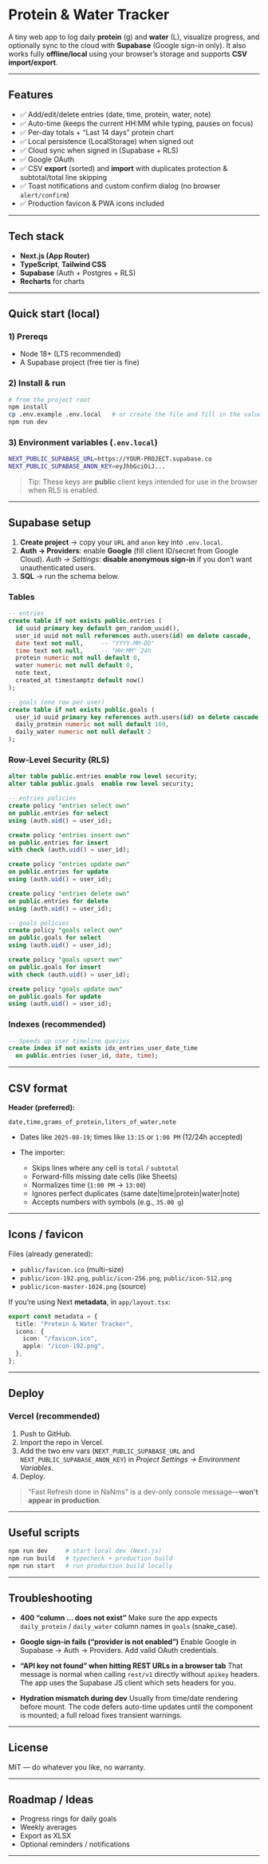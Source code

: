 # Protein & Water Tracker

A tiny web app to log daily **protein** (g) and **water** (L), visualize progress, and optionally sync to the cloud with **Supabase** (Google sign-in only). It also works fully **offline/local** using your browser’s storage and supports **CSV import/export**.

---

## Features

* ✅ Add/edit/delete entries (date, time, protein, water, note)
* ✅ Auto-time (keeps the current HH\:MM while typing, pauses on focus)
* ✅ Per-day totals + “Last 14 days” protein chart
* ✅ Local persistence (LocalStorage) when signed out
* ✅ Cloud sync when signed in (Supabase + RLS)
* ✅ Google OAuth
* ✅ CSV **export** (sorted) and **import** with duplicates protection & subtotal/total line skipping
* ✅ Toast notifications and custom confirm dialog (no browser `alert/confirm`)
* ✅ Production favicon & PWA icons included

---

## Tech stack

* **Next.js (App Router)**
* **TypeScript**, **Tailwind CSS**
* **Supabase** (Auth + Postgres + RLS)
* **Recharts** for charts

---

## Quick start (local)

### 1) Prereqs

* Node 18+ (LTS recommended)
* A Supabase project (free tier is fine)

### 2) Install & run

```bash
# from the project root
npm install
cp .env.example .env.local   # or create the file and fill in the values below
npm run dev
```

### 3) Environment variables (`.env.local`)

```bash
NEXT_PUBLIC_SUPABASE_URL=https://YOUR-PROJECT.supabase.co
NEXT_PUBLIC_SUPABASE_ANON_KEY=eyJhbGciOiJ...
```

> Tip: These keys are **public** client keys intended for use in the browser when RLS is enabled.

---

## Supabase setup

1. **Create project** → copy your `URL` and `anon` key into `.env.local`.
2. **Auth → Providers**: enable **Google** (fill client ID/secret from Google Cloud).
   *Auth → Settings*: **disable anonymous sign-in** if you don’t want unauthenticated users.
3. **SQL** → run the schema below.

### Tables

```sql
-- entries
create table if not exists public.entries (
  id uuid primary key default gen_random_uuid(),
  user_id uuid not null references auth.users(id) on delete cascade,
  date text not null,     -- "YYYY-MM-DD"
  time text not null,     -- "HH:MM" 24h
  protein numeric not null default 0,
  water numeric not null default 0,
  note text,
  created_at timestamptz default now()
);

-- goals (one row per user)
create table if not exists public.goals (
  user_id uuid primary key references auth.users(id) on delete cascade,
  daily_protein numeric not null default 160,
  daily_water numeric not null default 2
);
```

### Row-Level Security (RLS)

```sql
alter table public.entries enable row level security;
alter table public.goals  enable row level security;

-- entries policies
create policy "entries select own" 
on public.entries for select
using (auth.uid() = user_id);

create policy "entries insert own"
on public.entries for insert
with check (auth.uid() = user_id);

create policy "entries update own"
on public.entries for update
using (auth.uid() = user_id);

create policy "entries delete own"
on public.entries for delete
using (auth.uid() = user_id);

-- goals policies
create policy "goals select own"
on public.goals for select
using (auth.uid() = user_id);

create policy "goals upsert own"
on public.goals for insert
with check (auth.uid() = user_id);

create policy "goals update own"
on public.goals for update
using (auth.uid() = user_id);
```

### Indexes (recommended)

```sql
-- Speeds up user timeline queries
create index if not exists idx_entries_user_date_time
  on public.entries (user_id, date, time);
```

---

## CSV format

**Header (preferred):**

```
date,time,grams_of_protein,liters_of_water,note
```

* Dates like `2025-08-19`; times like `13:15` or `1:00 PM` (12/24h accepted)
* The importer:

  * Skips lines where any cell is `total` / `subtotal`
  * Forward-fills missing date cells (like Sheets)
  * Normalizes time (`1:00 PM` → `13:00`)
  * Ignores perfect duplicates (same date|time|protein|water|note)
  * Accepts numbers with symbols (e.g., `35.00 g`)

---

## Icons / favicon

Files (already generated):

* `public/favicon.ico` (multi-size)
* `public/icon-192.png`, `public/icon-256.png`, `public/icon-512.png`
* `public/icon-master-1024.png` (source)

If you’re using Next **metadata**, in `app/layout.tsx`:

```ts
export const metadata = {
  title: "Protein & Water Tracker",
  icons: {
    icon: "/favicon.ico",
    apple: "/icon-192.png",
  },
};
```

---

## Deploy

### Vercel (recommended)

1. Push to GitHub.
2. Import the repo in Vercel.
3. Add the two env vars (`NEXT_PUBLIC_SUPABASE_URL` and `NEXT_PUBLIC_SUPABASE_ANON_KEY`) in *Project Settings → Environment Variables*.
4. Deploy.

> “Fast Refresh done in NaNms” is a dev-only console message—**won’t appear in production**.

---

## Useful scripts

```bash
npm run dev     # start local dev (Next.js)
npm run build   # typecheck + production build
npm run start   # run production build locally
```

---

## Troubleshooting

* **400 “column … does not exist”**
  Make sure the app expects `daily_protein` / `daily_water` column names in `goals` (snake\_case).

* **Google sign-in fails (“provider is not enabled”)**
  Enable Google in Supabase → Auth → Providers. Add valid OAuth credentials.

* **“API key not found” when hitting REST URLs in a browser tab**
  That message is normal when calling `rest/v1` directly without `apikey` headers. The app uses the Supabase JS client which sets headers for you.

* **Hydration mismatch during dev**
  Usually from time/date rendering before mount. The code defers auto-time updates until the component is mounted; a full reload fixes transient warnings.

---

## License

MIT — do whatever you like, no warranty.

---

## Roadmap / Ideas

* Progress rings for daily goals
* Weekly averages
* Export as XLSX
* Optional reminders / notifications

---

